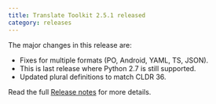 ```yaml
---
title: Translate Toolkit 2.5.1 released
category: releases
---
```


The major changes in this release are:

- Fixes for multiple formats (PO, Android, YAML, TS, JSON).
- This is last release where Python 2.7 is still supported.
- Updated plural definitions to match CLDR 36.

Read the full [Release notes](http://docs.translatehouse.org/projects/translate-toolkit/en/latest/releases/2.5.1.html) for more details.
